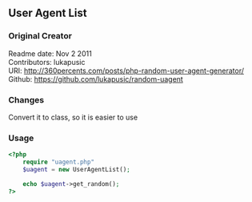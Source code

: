 ## User Agent List

### Original Creator
Readme date: Nov 2 2011  
Contributors: lukapusic  
URI: http://360percents.com/posts/php-random-user-agent-generator/  
Github: https://github.com/lukapusic/random-uagent  

### Changes
Convert it to class, so it is easier to use

### Usage
```php
<?php
	require "uagent.php"
	$uagent = new UserAgentList();

	echo $uagent->get_random();
?>
```
